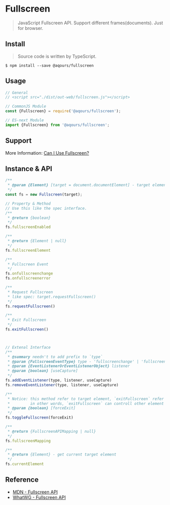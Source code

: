 # Fullscreen

> JavaScript Fullscreen API. Support different frames(documents). Just for browser.


## Install

> Source code is written by TypeScript.

`$ npm install --save @aqours/fullscreen`

## Usage

```js
// General
// <script src="./dist/out-web/fullscreen.js"></script>

// CommonJS Module
const {Fullscreen} = require('@aqours/fullscreen');

// ES-next Module
import {Fullscreen} from '@aqours/fullscreen';
```


## Support

More Information: [Can I Use Fullscreen?](http://caniuse.com/#search=fullscreen)


## Instance & API

```js
/**
 * @param {Element} [target = document.documentElement] - target element
 */
const fs = new Fullscreen(target);

// Property & Method
// Use this like the spec interface.
/**
 * @return {boolean}
 */
fs.fullscreenEnabled

/**
 * @return {Element | null}
 */
fs.fullscreenElement

/**
 * Fullscreen Event
 */
fs.onfullscreenchange
fs.onfullscreenerror

/**
 * Request Fullscreen
 * like spec: target.requestFullscreen()
 */
fs.requestFullscreen()

/**
 * Exit Fullscreen
 */
fs.exitFullscreen()



// Extenal Interface
/**
 * @summary needn't to add prefix to `type`
 * @param {FullscreenEventType} type - 'fullscreenchange' | 'fullscreenerror' 
 * @param {EventListenerOrEventListenerObject} listener
 * @param {boolean} [useCapture]
 */
fs.addEventListener(type, listener, useCapture)
fs.removeEventListener(type, listener, useCapture)

/**
 * Notice: this method refer to target element, `exitFullscreen` refer to ownerDocument.
 *         in other words, `exitFullscreen` can controll other element besides target element.
 * @param {boolean} [forceExit]
 */
fs.toggleFullscreen(forceExit)

/**
 * @return {FullscreenAPIMapping | null}
 */
fs.fullscreenMapping

/**
 * @return {Element} - get current target element
 */
fs.currentElement
```


## Reference

- [MDN - Fullscreen API](https://developer.mozilla.org/en-US/docs/Web/API/Fullscreen_API)
- [WhatWG - Fullscreen API](https://fullscreen.spec.whatwg.org/)
